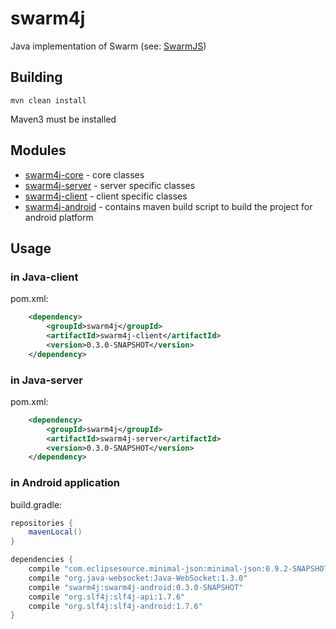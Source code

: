 swarm4j
=======

Java implementation of Swarm (see: [SwarmJS](https://github.com/gritzko/swarm))

## Building

`mvn clean install`

Maven3 must be installed

## Modules

  * [swarm4j-core](swarm4j-core) - core classes
  * [swarm4j-server](swarm4j-server) - server specific classes
  * [swarm4j-client](swarm4j-client) - client specific classes
  * [swarm4j-android](swarm4j-android) - contains maven build script to build the project for android platform

## Usage

### in Java-client

pom.xml:

```xml
    <dependency>
        <groupId>swarm4j</groupId>
        <artifactId>swarm4j-client</artifactId>
        <version>0.3.0-SNAPSHOT</version>
    </dependency>
```

### in Java-server

pom.xml:

```xml
    <dependency>
        <groupId>swarm4j</groupId>
        <artifactId>swarm4j-server</artifactId>
        <version>0.3.0-SNAPSHOT</version>
    </dependency>
```

### in Android application

build.gradle:

```groovy
repositories {
    mavenLocal()
}

dependencies {
    compile "com.eclipsesource.minimal-json:minimal-json:0.9.2-SNAPSHOT"
    compile "org.java-websocket:Java-WebSocket:1.3.0"
    compile "swarm4j:swarm4j-android:0.3.0-SNAPSHOT"
    compile "org.slf4j:slf4j-api:1.7.6"
    compile "org.slf4j:slf4j-android:1.7.6"
}
```
